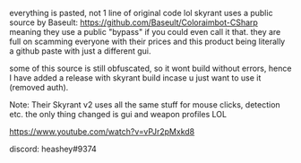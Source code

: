 everything is pasted, not 1 line of original code lol
skyrant uses a public source by Baseult: https://github.com/Baseult/Coloraimbot-CSharp
meaning they use a public "bypass" if you could even call it that.
they are full on scamming everyone with their prices and this product being literally a github paste with just a different gui.

some of this source is still obfuscated, so it wont build without errors,
hence I have added a release with skyrant build incase u just want to use it (removed auth).

Note: Their Skyrant v2 uses all the same stuff for mouse clicks, detection etc. the only thing changed is gui and weapon profiles LOL

https://www.youtube.com/watch?v=vPJr2pMxkd8

discord: heashey#9374
